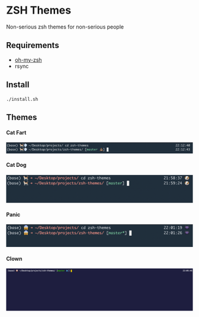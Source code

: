 # ZSH Themes

Non-serious zsh themes for non-serious people

## Requirements

* [oh-my-zsh](https://ohmyz.sh/)
* rsync

## Install
```
./install.sh
```

## Themes

#### Cat Fart
![](imgs/cat_fart.png)

#### Cat Dog
![](imgs/cat_dog.png)

#### Panic 
![](imgs/panic.png)

#### Clown
![](imgs/clown.png)
